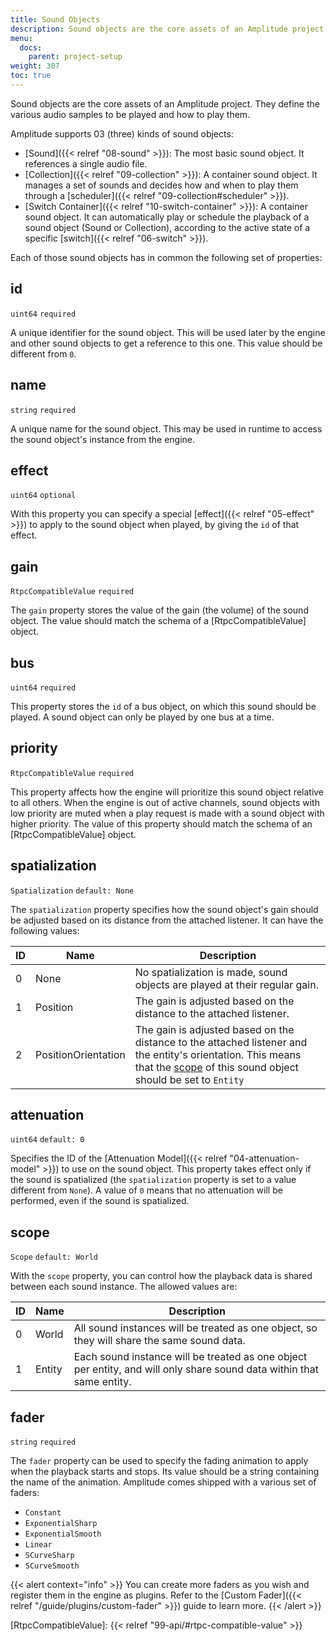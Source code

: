```yaml
---
title: Sound Objects
description: Sound objects are the core assets of an Amplitude project. They define the various audio samples to be played and how to play them.
menu:
  docs:
    parent: project-setup
weight: 307
toc: true
---
```


Sound objects are the core assets of an Amplitude project. They define the various audio samples to be played and how to play them.

Amplitude supports 03 (three) kinds of sound objects:

- [Sound]({{< relref "08-sound" >}}): The most basic sound object. It references a single audio file.
- [Collection]({{< relref "09-collection" >}}): A container sound object. It manages a set of sounds and decides how and when to play them through a [scheduler]({{< relref "09-collection#scheduler" >}}).
- [Switch Container]({{< relref "10-switch-container" >}}): A container sound object. It can automatically play or schedule the playback of a sound object (Sound or Collection), according to the active state of a specific [switch]({{< relref "06-switch" >}}).

Each of those sound objects has in common the following set of properties:

## id

`uint64` `required`

A unique identifier for the sound object. This will be used later by the engine and other sound objects to get a reference to this one. This value should be different from `0`.

## name

`string` `required`

A unique name for the sound object. This may be used in runtime to access the sound object's instance from the engine.

## effect

`uint64` `optional`

With this property you can specify a special [effect]({{< relref "05-effect" >}}) to apply to the sound object when played, by giving the `id` of that effect.

## gain

`RtpcCompatibleValue` `required`

The `gain` property stores the value of the gain (the volume) of the sound object. The value should match the schema of a [RtpcCompatibleValue] object.

## bus

`uint64` `required`

This property stores the `id` of a bus object, on which this sound should be played. A sound object can only be played by one bus at a time.

## priority

`RtpcCompatibleValue` `required`

This property affects how the engine will prioritize this sound object relative to all others. When the engine is out of active channels, sound objects with low priority are muted when a play request is made with a sound object with higher priority. The value of this property should match the schema of an [RtpcCompatibleValue] object.

## spatialization

`Spatialization` `default: None`

The `spatialization` property specifies how the sound object's gain should be adjusted based on its distance from the attached listener. It can have the following values:

| ID  | Name                | Description                                                                                                                                                                          |
| --- | ------------------- | ------------------------------------------------------------------------------------------------------------------------------------------------------------------------------------ |
| 0   | None                | No spatialization is made, sound objects are played at their regular gain.                                                                                                           |
| 1   | Position            | The gain is adjusted based on the distance to the attached listener.                                                                                                                 |
| 2   | PositionOrientation | The gain is adjusted based on the distance to the attached listener and the entity's orientation. This means that the [scope](#scope) of this sound object should be set to `Entity` |

## attenuation

`uint64` `default: 0`

Specifies the ID of the [Attenuation Model]({{< relref "04-attenuation-model" >}}) to use on the sound object. This property takes effect only if the sound is spatialized (the `spatialization` property is set to a value different from `None`). A value of `0` means that no attenuation will be performed, even if the sound is spatialized.

## scope

`Scope` `default: World`

With the `scope` property, you can control how the playback data is shared between each sound instance. The allowed values are:

| ID  | Name   | Description                                                                                                           |
| --- | ------ | --------------------------------------------------------------------------------------------------------------------- |
| 0   | World  | All sound instances will be treated as one object, so they will share the same sound data.                            |
| 1   | Entity | Each sound instance will be treated as one object per entity, and will only share sound data within that same entity. |

## fader

`string` `required`

The `fader` property can be used to specify the fading animation to apply when the playback starts and stops. Its value should be a string containing the name of the animation. Amplitude comes shipped with a various set of faders:

- `Constant`
- `ExponentialSharp`
- `ExponentialSmooth`
- `Linear`
- `SCurveSharp`
- `SCurveSmooth`

{{< alert context="info" >}}
You can create more faders as you wish and register them in the engine as plugins. Refer to the [Custom Fader]({{< relref "/guide/plugins/custom-fader" >}}) guide to learn more.
{{< /alert >}}

[RtpcCompatibleValue]: {{< relref "99-api/#rtpc-compatible-value" >}}

